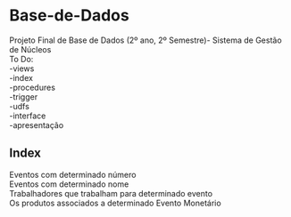 # Base-de-Dados
Projeto Final de Base de Dados (2º ano, 2º Semestre)- Sistema de Gestão de Núcleos<br />
To Do:<br />
-views<br />
-index<br />
-procedures<br />
-trigger<br />
-udfs<br />
-interface<br />
-apresentação<br />

## Index
Eventos com determinado número<br />
Eventos com determinado nome<br />
Trabalhadores que trabalham para determinado evento<br />
Os produtos associados a determinado Evento Monetário<br />
